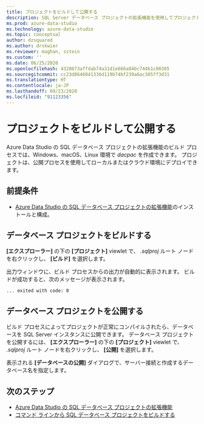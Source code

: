 ```yaml
---
title: プロジェクトをビルドして公開する
description: SQL Server データベース プロジェクトの拡張機能を使用してプロジェクトをビルドして公開する
ms.prod: azure-data-studio
ms.technology: azure-data-studio
ms.topic: conceptual
author: dzsquared
ms.author: drskwier
ms.reviewer: maghan, sstein
ms.custom: ''
ms.date: 06/25/2020
ms.openlocfilehash: 4320873affdab74a31d1e666a84bc744b1c00385
ms.sourcegitcommit: cc23d8646041336d119b74bf239a6ac305ff3d31
ms.translationtype: HT
ms.contentlocale: ja-JP
ms.lasthandoff: 09/23/2020
ms.locfileid: "91123356"
---
```

# <a name="build-and-publish-a-project"></a>プロジェクトをビルドして公開する

Azure Data Studio の SQL データベース プロジェクトの拡張機能のビルド プロセスでは、Windows、macOS、Linux 環境で *dacpac* を作成できます。 プロジェクトは、公開プロセスを使用してローカルまたはクラウド環境にデプロイできます。

## <a name="prerequisites"></a>前提条件

- [Azure Data Studio の SQL データベース プロジェクトの拡張機能](sql-database-project-extension.md)のインストールと構成。

## <a name="build-a-database-project"></a>データベース プロジェクトをビルドする

 **[エクスプローラー]** の下の **[プロジェクト]** viewlet で、 *.sqlproj* ルート ノードを右クリックし、 **[ビルド]** を選択します。

 出力ウィンドウに、ビルド プロセスからの出力が自動的に表示されます。  ビルドが成功すると、次のメッセージが表示されます。 

 ``` ... exited with code: 0 ```

## <a name="publish-a-database-project"></a>データベース プロジェクトを公開する

ビルド プロセスによってプロジェクトが正常にコンパイルされたら、データベースを SQL Server インスタンスに公開できます。 データベース プロジェクトを公開するには、 **[エクスプローラー]** の下の **[プロジェクト]** viewlet で、 *.sqlproj* ルート ノードを右クリックし、 **[公開]** を選択します。

表示される **[データベースの公開]** ダイアログで、サーバー接続と作成するデータベース名を指定します。

## <a name="next-steps"></a>次のステップ

- [Azure Data Studio の SQL データベース プロジェクトの拡張機能](sql-database-project-extension.md)
- [コマンド ラインから SQL データベース プロジェクトをビルドする](sql-database-project-extension-build-from-command-line.md)
